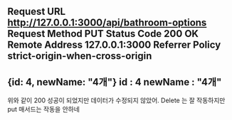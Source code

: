 Request URL
http://127.0.0.1:3000/api/bathroom-options
Request Method
PUT
Status Code
200 OK
Remote Address
127.0.0.1:3000
Referrer Policy
strict-origin-when-cross-origin
----------
{id: 4, newName: "4개"}
id
: 
4
newName
: 
"4개"
-----
위와 같이 200 성공이 되었지만 데이터가 수정되지 않았어.
Delete 는 잘 작동하지만 put 매서드는 작동을 안하네